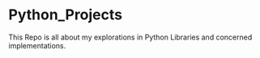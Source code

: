 # Python_Projects
This Repo is all about my explorations in Python Libraries and concerned implementations.
